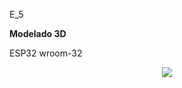 E_5

**Modelado 3D**

ESP32 wroom-32

<p align="center"> <img src=https://github.com/user-attachments/assets/c3af49b9-1a1d-43a7-80a1-3c7a90066780> </p>

